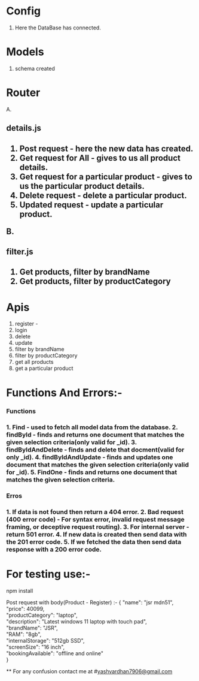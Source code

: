 
# Config
1. Here the DataBase has connected.

# Models
1. schema created

# Router

A. <h2>details.js<h2>
1. Post request - here the new data has created.
2. Get request for All - gives to us all product details.
3. Get request for a particular product - gives to us the particular product details.
4. Delete request - delete a particular product.
5. Updated request - update a particular product.

B. <h2>filter.js<h2>
1. Get products, filter by brandName
2. Get products, filter by productCategory

# Apis
1. register  - 
2. login
3. delete
4. update
5. filter by brandName
6. filter by productCategory
7. get all products
8. get a particular product
 
# Functions And Errors:-

<h3>Functions<h3>
1. Find - used to fetch all model data from the database.
2. findById - finds and returns one document that matches the given selection criteria(only valid for _id).
3. findByIdAndDelete - finds and delete that docment(valid for only _id).
4. findByIdAndUpdate - finds and updates one document that matches the given selection criteria(only valid for _id).
5. FindOne -  finds and returns one document that matches the given selection criteria.

<h3>Erros<h3>
1. If data is not found then return a 404 error.
2. Bad request (400 error code) - For syntax error, invalid request message framing, or deceptive request routing). 
3. For internal server - return 501 error.
4. If new data is created then send data with the 201 error code.
5. If we fetched the data then send data response with a 200 error code.

# For testing use:-
npm install

Post request with body(Product - Register) :-
{
    "name": "jsr mdn51",<br>
    "price": 40099,<br>
    "productCategory": "laptop",<br>
    "description": "Latest windows 11 laptop with touch pad",<br>
    "brandName": "JSR",<br>
    "RAM": "8gb",<br>
    "internalStorage": "512gb SSD",<br>
    "screenSize": "16 inch",<br>
    "bookingAvailable": "offline and online"<br>
}

** For any confusion contact me at #yashvardhan7906@gmail.com   